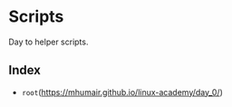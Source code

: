 # Scripts

Day to helper scripts.

## Index 
* `root`(https://mhumair.github.io/linux-academy/day_0/)


